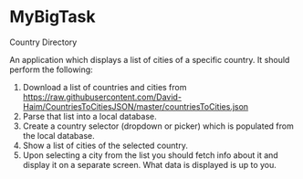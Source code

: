 # MyBigTask
Country Directory

An application which displays a list of cities of a specific country. It should perform the following:
1. Download a list of countries and cities from https://raw.githubusercontent.com/David-Haim/CountriesToCitiesJSON/master/countriesToCities.json
2. Parse that list into a local database.
3. Create a country selector (dropdown or picker) which is populated from the local database.
4. Show a list of cities of the selected country.
5. Upon selecting a city from the list you should fetch info about it and display it on a separate screen. What data is displayed is up to you.
